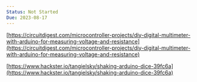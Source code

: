 ```yaml
---
Status: Not Started
Due: 2023-08-17
---
```

[https://circuitdigest.com/microcontroller-projects/diy-digital-multimeter-with-arduino-for-measuring-voltage-and-resistance](https://circuitdigest.com/microcontroller-projects/diy-digital-multimeter-with-arduino-for-measuring-voltage-and-resistance)

  

[https://www.hackster.io/tangielsky/shaking-arduino-dice-39fc6a](https://www.hackster.io/tangielsky/shaking-arduino-dice-39fc6a)